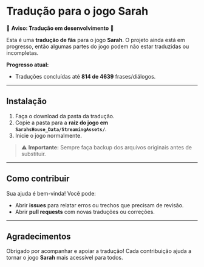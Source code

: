 # Tradução para o jogo Sarah

🚧 **Aviso: Tradução em desenvolvimento** 🚧

Esta é uma **tradução de fãs** para o jogo **Sarah**. O projeto ainda está em progresso, então algumas partes do jogo podem não estar traduzidas ou incompletas.

**Progresso atual:**

* Traduções concluídas até **814 de 4639** frases/diálogos.

---

## Instalação

1. Faça o download da pasta da tradução.
2. Copie a pasta para a **raiz do jogo em `SarahsHouse_Data/StreamingAssets/`**.
3. Inicie o jogo normalmente.

> ⚠️ **Importante:** Sempre faça backup dos arquivos originais antes de substituir.

---

## Como contribuir

Sua ajuda é bem-vinda! Você pode:

* Abrir **issues** para relatar erros ou trechos que precisam de revisão.
* Abrir **pull requests** com novas traduções ou correções.

---

## Agradecimentos

Obrigado por acompanhar e apoiar a tradução! Cada contribuição ajuda a tornar o jogo **Sarah** mais acessível para todos.
